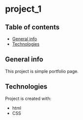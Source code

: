 # project_1

## Table of contents
* [General info](#general-info)
* [Technologies](#technologies)

## General info
This project is simple portfolio page.
	
## Technologies
Project is created with:
* html
* CSS
